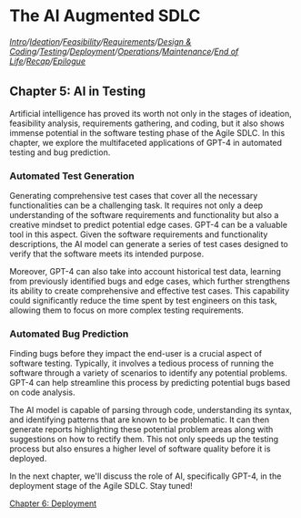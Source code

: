 # The AI Augmented SDLC

###### [Intro](index.md)/[Ideation](Chapter1.md)/[Feasibility](Chapter2.md)/[Requirements](Chapter3.md)/[Design & Coding](Chapter4.md)/[Testing](Chapter5.md)/[Deployment](Chapter6.md)/[Operations](Chapter7.md)/[Maintenance](Chapter8.md)/[End of Life](Chapter9.md)/[Recap](Chapter10.md)/[Epilogue](Epilogue.md)

## Chapter 5: AI in Testing

Artificial intelligence has proved its worth not only in the stages of ideation, feasibility analysis, requirements gathering, and coding, but it also shows immense potential in the software testing phase of the Agile SDLC. In this chapter, we explore the multifaceted applications of GPT-4 in automated testing and bug prediction.

### Automated Test Generation

Generating comprehensive test cases that cover all the necessary functionalities can be a challenging task. It requires not only a deep understanding of the software requirements and functionality but also a creative mindset to predict potential edge cases. GPT-4 can be a valuable tool in this aspect. Given the software requirements and functionality descriptions, the AI model can generate a series of test cases designed to verify that the software meets its intended purpose.

Moreover, GPT-4 can also take into account historical test data, learning from previously identified bugs and edge cases, which further strengthens its ability to create comprehensive and effective test cases. This capability could significantly reduce the time spent by test engineers on this task, allowing them to focus on more complex testing requirements.

### Automated Bug Prediction

Finding bugs before they impact the end-user is a crucial aspect of software testing. Typically, it involves a tedious process of running the software through a variety of scenarios to identify any potential problems. GPT-4 can help streamline this process by predicting potential bugs based on code analysis.

The AI model is capable of parsing through code, understanding its syntax, and identifying patterns that are known to be problematic. It can then generate reports highlighting these potential problem areas along with suggestions on how to rectify them. This not only speeds up the testing process but also ensures a higher level of software quality before it is deployed.

In the next chapter, we'll discuss the role of AI, specifically GPT-4, in the deployment stage of the Agile SDLC. Stay tuned!

[Chapter 6: Deployment](Chapter6.md)
